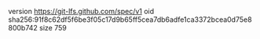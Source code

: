 version https://git-lfs.github.com/spec/v1
oid sha256:91f8c62df5f6be3f05c17d9b65ff5cea7db6adfe1ca3372bcea0d75e8800b742
size 759
